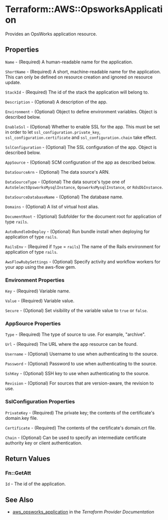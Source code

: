 # Terraform::AWS::OpsworksApplication

Provides an OpsWorks application resource.

## Properties

`Name` - (Required) A human-readable name for the application.

`ShortName` - (Required) A short, machine-readable name for the application. This can only be defined on resource creation and ignored on resource update.

`StackId` - (Required) The id of the stack the application will belong to.

`Description` - (Optional) A description of the app.

`Environment` - (Optional) Object to define environment variables.  Object is described below.

`EnableSsl` - (Optional) Whether to enable SSL for the app. This must be set in order to let `ssl_configuration.private_key`, `ssl_configuration.certificate` and `ssl_configuration.chain` take effect.

`SslConfiguration` - (Optional) The SSL configuration of the app. Object is described below.

`AppSource` - (Optional) SCM configuration of the app as described below.

`DataSourceArn` - (Optional) The data source's ARN.

`DataSourceType` - (Optional) The data source's type one of `AutoSelectOpsworksMysqlInstance`, `OpsworksMysqlInstance`, or `RdsDbInstance`.

`DataSourceDatabaseName` - (Optional) The database name.

`Domains` -  (Optional) A list of virtual host alias.

`DocumentRoot` - (Optional) Subfolder for the document root for application of type `rails`.

`AutoBundleOnDeploy` - (Optional) Run bundle install when deploying for application of type `rails`.

`RailsEnv` - (Required if `Type` = `rails`) The name of the Rails environment for application of type `rails`.

`AwsFlowRubySettings` - (Optional) Specify activity and workflow workers for your app using the aws-flow gem.

### Environment Properties

`Key` - (Required) Variable name.

`Value` - (Required) Variable value.

`Secure` - (Optional) Set visibility of the variable value to `true` or `false`.

### AppSource Properties

`Type` - (Required) The type of source to use. For example, "archive".

`Url` - (Required) The URL where the app resource can be found.

`Username` - (Optional) Username to use when authenticating to the source.

`Password` - (Optional) Password to use when authenticating to the source.

`SshKey` - (Optional) SSH key to use when authenticating to the source.

`Revision` - (Optional) For sources that are version-aware, the revision to use.

### SslConfiguration Properties

`PrivateKey` - (Required) The private key; the contents of the certificate's domain.key file.

`Certificate` - (Required) The contents of the certificate's domain.crt file.

`Chain` - (Optional)  Can be used to specify an intermediate certificate authority key or client authentication.


## Return Values

### Fn::GetAtt

`Id` - The id of the application.

## See Also

* [aws_opsworks_application](https://www.terraform.io/docs/providers/aws/r/opsworks_application.html) in the _Terraform Provider Documentation_